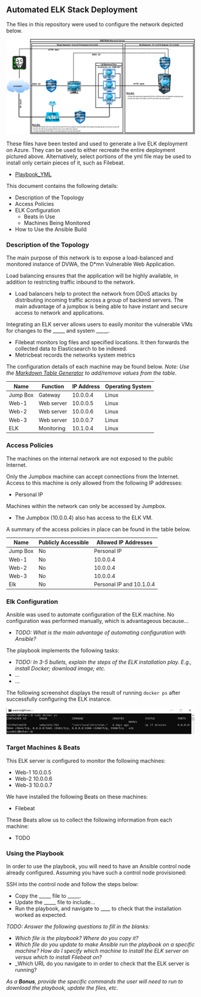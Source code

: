 ## Automated ELK Stack Deployment

The files in this repository were used to configure the network depicted below.

![Image](Images/Red_Team_Elk_Network_Diagram.png)

These files have been tested and used to generate a live ELK deployment on Azure. They can be used to either recreate the entire deployment pictured above. Alternatively, select portions of the yml file may be used to install only certain pieces of it, such as Filebeat.

- [Playbook_YML](Playbook_YML)

This document contains the following details:
- Description of the Topology
- Access Policies
- ELK Configuration
  - Beats in Use
  - Machines Being Monitored
- How to Use the Ansible Build


### Description of the Topology

The main purpose of this network is to expose a load-balanced and monitored instance of DVWA, the D*mn Vulnerable Web Application.

Load balancing ensures that the application will be highly available, in addition to restricting traffic inbound to the network.
- Load balancers help to protect the network from DDoS attacks by distributing incoming traffic across a group of backend servers. The main advantage of a jumpbox is being able to have instant and secure access to network and applications.

Integrating an ELK server allows users to easily monitor the vulnerable VMs for changes to the _____ and system _____.
- Filebeat monitors log files and specified locations. It then forwards the collected data to Elasticsearch to be indexed.
- Metricbeat records the networks system metrics

The configuration details of each machine may be found below.
_Note: Use the [Markdown Table Generator](http://www.tablesgenerator.com/markdown_tables) to add/remove values from the table_.

| Name     | Function | IP Address | Operating System |
|----------|----------|------------|------------------|
| Jump Box |Gateway   | 10.0.0.4   | Linux            |
| Web-1    |Web server| 10.0.0.5   | Linux            |
| Web-2    |Web server| 10.0.0.6   | Linux            |
| Web-3    |Web server| 10.0.0.7   | Linux            |
| ELK      |Monitoring| 10.1.0.4   | Linux            |

### Access Policies

The machines on the internal network are not exposed to the public Internet. 

Only the Jumpbox machine can accept connections from the Internet. Access to this machine is only allowed from the following IP addresses:
- Personal IP

Machines within the network can only be accessed by Jumpbox.
- The Jumpbox (10.0.0.4) also has access to the ELK VM.

A summary of the access policies in place can be found in the table below.

| Name     | Publicly Accessible | Allowed IP Addresses |
|----------|---------------------|----------------------|
| Jump Box | No                  | Personal IP          |
| Web-1    | No                  | 10.0.0.4             |
| Web-2    | No                  | 10.0.0.4             |
| Web-3    | No                  | 10.0.0.4             |
| Elk      | No                  | Personal IP and 10.1.0.4|

### Elk Configuration

Ansible was used to automate configuration of the ELK machine. No configuration was performed manually, which is advantageous because...
- _TODO: What is the main advantage of automating configuration with Ansible?_

The playbook implements the following tasks:
- _TODO: In 3-5 bullets, explain the steps of the ELK installation play. E.g., install Docker; download image; etc._
- ...
- ...

The following screenshot displays the result of running `docker ps` after successfully configuring the ELK instance.

![Image](Images/sdodkrps.JPG)

### Target Machines & Beats
This ELK server is configured to monitor the following machines:
- Web-1  10.0.0.5
- Web-2  10.0.0.6
- Web-3  10.0.0.7

We have installed the following Beats on these machines:
- Filebeat

These Beats allow us to collect the following information from each machine:
- TODO

### Using the Playbook
In order to use the playbook, you will need to have an Ansible control node already configured. Assuming you have such a control node provisioned: 

SSH into the control node and follow the steps below:
- Copy the _____ file to _____.
- Update the _____ file to include...
- Run the playbook, and navigate to ____ to check that the installation worked as expected.

_TODO: Answer the following questions to fill in the blanks:_
- _Which file is the playbook? Where do you copy it?_
- _Which file do you update to make Ansible run the playbook on a specific machine? How do I specify which machine to install the ELK server on versus which to install Filebeat on?_
- _Which URL do you navigate to in order to check that the ELK server is running?

_As a **Bonus**, provide the specific commands the user will need to run to download the playbook, update the files, etc._
